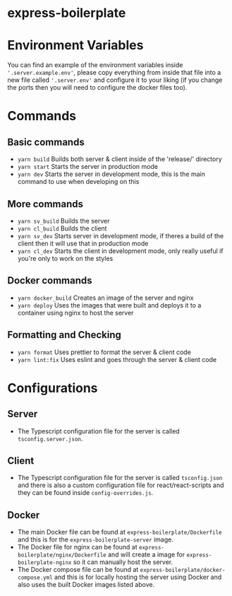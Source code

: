 # express-boilerplate
 
# Environment Variables
You can find an example of the environment variables inside `'.server.example.env'`, please copy everything from inside that file into a new file called `'.server.env'` and configure it to your liking (if you change the ports then you will need to configure the docker files too).

# Commands
## Basic commands
- ` yarn build ` Builds both server & client inside of the 'release/' directory
- ` yarn start ` Starts the server in production mode 
- ` yarn dev ` Starts the server in development mode, this is the main command to use when developing on this

## More commands
- ` yarn sv_build ` Builds the server 
- ` yarn cl_build ` Builds the client 
- ` yarn sv_dev ` Starts server in development mode, if theres a build of the client then it will use that in     production mode 
- ` yarn cl_dev ` Starts the client in development mode, only really useful if you're only to work on the styles

## Docker commands
- ` yarn docker_build ` Creates an image of the server and nginx
- ` yarn deploy ` Uses the images that were built and deploys it to a container using nginx to host the server

## Formatting and Checking
- ` yarn format ` Uses prettier to format the server & client code
- ` yarn lint:fix ` Uses eslint and goes through the server & client code

# Configurations
## Server
- The Typescript configuration file for the server is called `tsconfig.server.json`.
## Client
- The Typescript configuration file for the server is called `tsconfig.json` and there is also a custom configuration file for react/react-scripts and they can be found inside `config-overrides.js`.
## Docker
- The main Docker file can be found at `express-boilerplate/Dockerfile` and this is for the `express-boilerplate-server` image. 
- The Docker file for nginx can be found at `express-boilerplate/nginx/Dockerfile` and will create a image for `express-boilerplate-nginx` so it can manually host the server.
- The Docker compose file can be found at `express-boilerplate/docker-compose.yml` and this is for locally hosting the server using Docker and also uses the built Docker images listed above.